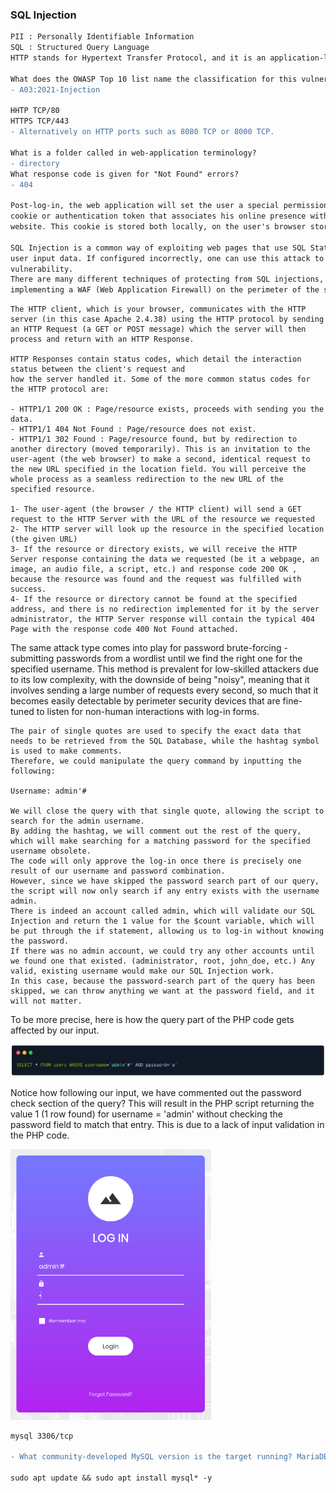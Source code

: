 ### SQL Injection

```diff
PII : Personally Identifiable Information 
SQL : Structured Query Language
HTTP stands for Hypertext Transfer Protocol, and it is an application-layer protocol used for transmitting hypermedia documents, such as HTML (Hypertext Markup Language).

What does the OWASP Top 10 list name the classification for this vulnerability? 
- A03:2021-Injection 

HHTP TCP/80
HTTPS TCP/443
- Alternatively on HTTP ports such as 8080 TCP or 8000 TCP.  

What is a folder called in web-application terminology? 
- directory
What response code is given for "Not Found" errors? 
- 404

Post-log-in, the web application will set the user a special permission in the form of a
cookie or authentication token that associates his online presence with his authenticated presence on the
website. This cookie is stored both locally, on the user's browser storage, and the webserver.

SQL Injection is a common way of exploiting web pages that use SQL Statements that retrieve and store
user input data. If configured incorrectly, one can use this attack to exploit the well-known SQL Injection
vulnerability. 
There are many different techniques of protecting from SQL injections, some of them being input validation, parameterized queries, stored procedures, and
implementing a WAF (Web Application Firewall) on the perimeter of the server's network.
``` 

```
The HTTP client, which is your browser, communicates with the HTTP server (in this case Apache 2.4.38) using the HTTP protocol by sending an HTTP Request (a GET or POST message) which the server will then process and return with an HTTP Response.

HTTP Responses contain status codes, which detail the interaction status between the client's request and
how the server handled it. Some of the more common status codes for the HTTP protocol are:

- HTTP1/1 200 OK : Page/resource exists, proceeds with sending you the data.
- HTTP1/1 404 Not Found : Page/resource does not exist.
- HTTP1/1 302 Found : Page/resource found, but by redirection to another directory (moved temporarily). This is an invitation to the user-agent (the web browser) to make a second, identical request to the new URL specified in the location field. You will perceive the whole process as a seamless redirection to the new URL of the specified resource.

1- The user-agent (the browser / the HTTP client) will send a GET request to the HTTP Server with the URL of the resource we requested
2- The HTTP server will look up the resource in the specified location (the given URL)
3- If the resource or directory exists, we will receive the HTTP Server response containing the data we requested (be it a webpage, an image, an audio file, a script, etc.) and response code 200 OK , because the resource was found and the request was fulfilled with success.
4- If the resource or directory cannot be found at the specified address, and there is no redirection implemented for it by the server administrator, the HTTP Server response will contain the typical 404 Page with the response code 400 Not Found attached.
```

The same attack type comes into play for password brute-forcing - submitting passwords from a wordlist
until we find the right one for the specified username. This method is prevalent for low-skilled attackers due
to its low complexity, with the downside of being "noisy", meaning that it involves sending a large number of
requests every second, so much that it becomes easily detectable by perimeter security devices that are
fine-tuned to listen for non-human interactions with log-in forms.

```
The pair of single quotes are used to specify the exact data that needs to be retrieved from the SQL Database, while the hashtag symbol is used to make comments. 
Therefore, we could manipulate the query command by inputting the following:

Username: admin'#

We will close the query with that single quote, allowing the script to search for the admin username. 
By adding the hashtag, we will comment out the rest of the query, which will make searching for a matching password for the specified username obsolete. 
The code will only approve the log-in once there is precisely one result of our username and password combination. 
However, since we have skipped the password search part of our query, the script will now only search if any entry exists with the username admin. 
There is indeed an account called admin, which will validate our SQL Injection and return the 1 value for the $count variable, which will be put through the if statement, allowing us to log-in without knowing the password. 
If there was no admin account, we could try any other accounts until we found one that existed. (administrator, root, john_doe, etc.) Any valid, existing username would make our SQL Injection work.
In this case, because the password-search part of the query has been skipped, we can throw anything we want at the password field, and it will not matter.
```
To be more precise, here is how the query part of the PHP code gets affected by our input.

<img src="img/Screenshot from 2022-10-29 14-29-46.png">

Notice how following our input, we have commented out the password check section of the query? 
This will result in the PHP script returning the value 1 (1 row found) for username = 'admin' without checking the password field to match that entry. 
This is due to a lack of input validation in the PHP code.

<img src="img/Screenshot from 2022-10-29 14-31-30.png">

<br>

```diff
mysql 3306/tcp

- What community-developed MySQL version is the target running? MariaDB 

sudo apt update && sudo apt install mysql* -y
```
